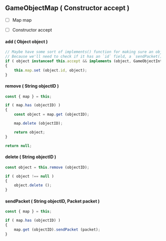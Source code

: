 ## GameObjectMap ( Constructor accept )

* [ ]  Map map
* [ ]  Constructor accept


#### add ( Object object )

```js
// Maybe have some sort of implements() function for making sure an object has the right fields/methods?
// Because we'll need to check if it has an `id` field, a `sendPacket()` method, and a `delete()` method.
if ( object instanceof this.accept && implements (object, GameObjectInterface) )
{
	this.map.set (object.id, object);
}
```


#### remove ( String objectID )

```js
const { map } = this;

if ( map.has (objectID) )
{
	const object = map.get (objectID);

	map.delete (objectID);

	return object;
}

return null;
```


#### delete ( String objectID )

```js
const object = this.remove (objectID);

if ( object !== null )
{
	object.delete ();
}
```


#### sendPacket ( String objectID, Packet packet )

```js
const { map } = this;

if ( map.has (objectID) )
{
	map.get (objectID).sendPacket (packet);
}
```
